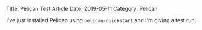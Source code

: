 Title: Pelican Test Article
Date: 2019-05-11
Category: Pelican

I've just installed Pelican using `pelican-quickstart` and I'm giving a test run.

